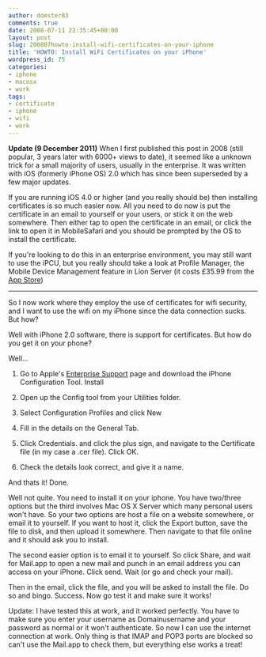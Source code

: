 ```yaml
---
author: domster83
comments: true
date: 2008-07-11 22:35:45+00:00
layout: post
slug: 200807howto-install-wifi-certificates-on-your-iphone
title: 'HOWTO: Install WiFi Certificates on your iPhone'
wordpress_id: 75
categories:
- iphone
- macosx
- work
tags:
- certificate
- iphone
- wifi
- work
---
```


**Update (9 December 2011)**
When I first published this post in 2008 (still popular, 3 years later with 6000+ views to date), it seemed like a unknown trick for a small majority of users, usually in the enterprise. 
It was written with iOS (formerly iPhone OS) 2.0 which has since been superseded by a few major updates.




If you are running iOS 4.0 or higher (and you really should be) then installing certificates is so much easier now. All you need to do now is put the certificate in an email to yourself or your users, or stick it on the web somewhere. Then either tap to open the certificate in an email, or click the link to open it in MobileSafari and you should be prompted by the OS to install the certificate.




If you're looking to do this in an enterprise environment, you may still want to use the iPCU, but you really should take a look at Profile Manager, the Mobile Device Management feature in Lion Server (it costs £35.99 from the [App Store](http://itunes.apple.com/gb/app/os-x-lion-server/id444376097?mt=12))




------




So I now work where they employ the use of certificates for wifi security, and I want to use the wifi on my iPhone since the data connection sucks. But how?




Well with iPhone 2.0 software, there is support for certificates. But how do you get it on your phone?




Well...




1. Go to Apple's [Enterprise Support](http://www.apple.com/support/iphone/enterprise/) page and download the iPhone Configuration Tool. Install




2. Open up the Config tool from your Utilities folder.




3. Select Configuration Profiles and click New




4. Fill in the details on the General Tab.




5. Click Credentials. and click the plus sign, and navigate to the Certificate file (in my case a .cer file). Click OK.




6. Check the details look correct, and give it a name.




And thats it! Done.




Well not quite. You need to install it on your iphone. You have two/three options but the third involves Mac OS X Server which many personal users won't have. So your two options are host a file on a website somewhere, or email it to yourself. If you want to host it, click the Export button, save the file to disk, and then upload it somewhere. Then navigate to that file online and it should ask you to install.




The second easier option is to email it to yourself. So click Share, and wait for Mail.app to open a new mail and punch in an email address you can access on your iPhone. Click send. Wait (or go and check your mail).




Then in the email, click the file, and you will be asked to install the file. Do so and bingo. Success. Now go test it and make sure it works!




Update: I have tested this at work, and it worked perfectly. You have to make sure you enter your username as Domainusername and your password as normal or it won't authenticate. So now I can use the internet connection at work. Only thing is that IMAP and POP3 ports are blocked so can't use the Mail.app to check them, but everything else works a treat!
